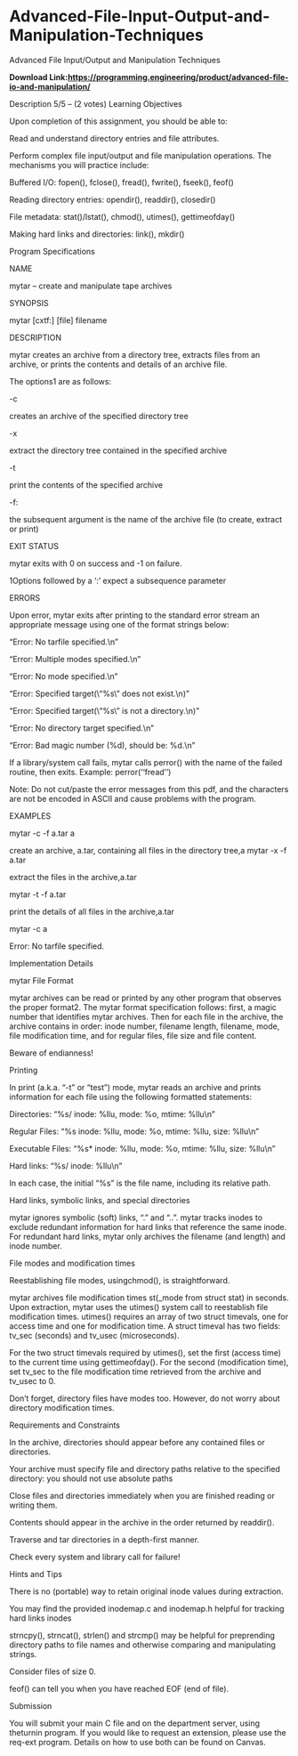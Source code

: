 # Advanced-File-Input-Output-and-Manipulation-Techniques
Advanced File Input/Output and Manipulation Techniques

**Download Link:https://programming.engineering/product/advanced-file-io-and-manipulation/**

Description
5/5 – (2 votes)
Learning Objectives

Upon completion of this assignment, you should be able to:

Read and understand directory entries and file attributes.

Perform complex file input/output and file manipulation operations. The mechanisms you will practice include:

Buffered I/O: fopen(), fclose(), fread(), fwrite(), fseek(), feof()

Reading directory entries: opendir(), readdir(), closedir()

File metadata: stat()/lstat(), chmod(), utimes(), gettimeofday()

Making hard links and directories: link(), mkdir()

Program Specifications

NAME

mytar – create and manipulate tape archives

SYNOPSIS

mytar [cxtf:] [file] filename

DESCRIPTION

mytar creates an archive from a directory tree, extracts files from an archive, or prints the contents and details of an archive file.

The options1 are as follows:

-c

creates an archive of the specified directory tree

-x

extract the directory tree contained in the specified archive

-t

print the contents of the specified archive

-f:

the subsequent argument is the name of the archive file (to create, extract or print)

EXIT STATUS

mytar exits with 0 on success and -1 on failure.

1Options followed by a ‘:’ expect a subsequence parameter


ERRORS

Upon error, mytar exits after printing to the standard error stream an appropriate message using one of the format strings below:

“Error: No tarfile specified.\n”

“Error: Multiple modes specified.\n”

“Error: No mode specified.\n”

“Error: Specified target(\“%s\” does not exist.\n)”

“Error: Specified target(\“%s\” is not a directory.\n)”

“Error: No directory target specified.\n”

“Error: Bad magic number (%d), should be: %d.\n”

If a library/system call fails, mytar calls perror() with the name of the failed routine, then exits. Example: perror(‘‘fread’’)

Note: Do not cut/paste the error messages from this pdf, and the characters are not be encoded in ASCII and cause problems with the program.

EXAMPLES

mytar -c -f a.tar a

create an archive, a.tar, containing all files in the directory tree,a mytar -x -f a.tar

extract the files in the archive,a.tar

mytar -t -f a.tar

print the details of all files in the archive,a.tar

mytar -c a

Error: No tarfile specified.

Implementation Details

mytar File Format

mytar archives can be read or printed by any other program that observes the proper format2. The mytar format specification follows: first, a magic number that identifies mytar archives. Then for each file in the archive, the archive contains in order: inode number, filename length, filename, mode, file modification time, and for regular files, file size and file content.

Beware of endianness!


Printing

In print (a.k.a. “-t” or “test”) mode, mytar reads an archive and prints information for each file using the following formatted statements:

Directories: “%s/ inode: %llu, mode: %o, mtime: %llu\n”

Regular Files: “%s inode: %llu, mode: %o, mtime: %llu, size: %llu\n”

Executable Files: “%s* inode: %llu, mode: %o, mtime: %llu, size: %llu\n”

Hard links: “%s/ inode: %llu\n”

In each case, the initial “%s” is the file name, including its relative path.

Hard links, symbolic links, and special directories

mytar ignores symbolic (soft) links, “.” and “..”. mytar tracks inodes to exclude redundant information for hard links that reference the same inode. For redundant hard links, mytar only archives the filename (and length) and inode number.

File modes and modification times

Reestablishing file modes, usingchmod(), is straightforward.

mytar archives file modification times st(_mode from struct stat) in seconds. Upon extraction, mytar uses the utimes() system call to reestablish file modification times. utimes() requires an array of two struct timevals, one for access time and one for modification time. A struct timeval has two fields: tv_sec (seconds) and tv_usec (microseconds).

For the two struct timevals required by utimes(), set the first (access time) to the current time using gettimeofday(). For the second (modification time), set tv_sec to the file modification time retrieved from the archive and tv_usec to 0.

Don’t forget, directory files have modes too. However, do not worry about directory modification times.

Requirements and Constraints

In the archive, directories should appear before any contained files or directories.

Your archive must specify file and directory paths relative to the specified directory: you should not use absolute paths

Close files and directories immediately when you are finished reading or writing them.

Contents should appear in the archive in the order returned by readdir().

Traverse and tar directories in a depth-first manner.

Check every system and library call for failure!

Hints and Tips

There is no (portable) way to retain original inode values during extraction.

You may find the provided inodemap.c and inodemap.h helpful for tracking hard links inodes

strncpy(), strncat(), strlen() and strcmp() may be helpful for preprending directory paths to file names and otherwise comparing and manipulating strings.

Consider files of size 0.

feof() can tell you when you have reached EOF (end of file).

Submission

You will submit your main C file and on the department server, using theturnin program. If you would like to request an extension, please use the req-ext program. Details on how to use both can be found on Canvas.
